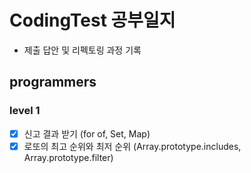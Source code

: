 # CodingTest 공부일지

- 제출 답안 및 리펙토링 과정 기록

## programmers

### level 1

- [x] 신고 결과 받기 (for of, Set, Map)
- [x] 로또의 최고 순위와 최저 순위 (Array.prototype.includes, Array.prototype.filter)
